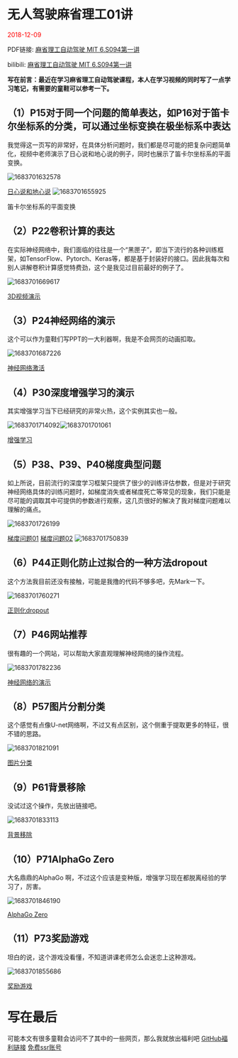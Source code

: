 # 无人驾驶麻省理工01讲

<font color=red>2018-12-09 </font>

PDF链接: [麻省理工自动驾驶 MIT 6.S094第一讲](https://whuteducn-my.sharepoint.com/:b:/g/personal/220077_whut_edu_cn/EUUMsVDo9yJAg9bWfz40jQsBuXFY13DTisylqQDg1nwyUQ?e=EGdbDD)

bilibili: [麻省理工自动驾驶 MIT 6.S094第一讲](https://www.bilibili.com/video/av23594594)

**写在前言：最近在学习麻省理工自动驾驶课程，本人在学习视频的同时写了一点学习笔记，有需要的童鞋可以参考一下。**

## （1）P15对于同一个问题的简单表达，如P16对于笛卡尔坐标系的分类，可以通过坐标变换在极坐标系中表达

我觉得这一页写的非常好，在具体分析问题时，我们都是尽可能的把复杂问题简单化，视频中老师演示了日心说和地心说的例子，同时也展示了笛卡尔坐标系的平面变换。

![1683701632578](/image/autoDriveForMIT01/1683701632578.png)

[日心说和地心说](http://www.365yg.com/i6632871765829747203/#mid=1619346472494083)
![1683701655925](/image/autoDriveForMIT01/1683701655925.png)

笛卡尔坐标系的平面变换

## （2）P22卷积计算的表达

在实际神经网络中，我们面临的往往是一个“黑匣子”，即当下流行的各种训练框架，如TensorFlow、Pytorch、Keras等，都是基于封装好的接口。因此我每次和别人讲解卷积计算感觉特费劲，这个是我见过目前最好的例子了。

![1683701669617](/image/autoDriveForMIT01/1683701669617.png)

[3D视频演示](http://www.365yg.com/i6632863431642841613/#mid=1619346472494083)

## （3）P24神经网络的演示

这个可以作为童鞋们写PPT的一大利器啊，我是不会网页的动画扣取。

![1683701687226](/image/autoDriveForMIT01/1683701687226.png)

[神经网络激活](https://appliedgo.net/perceptron/)

## （4）P30深度增强学习的演示

其实增强学习当下已经研究的非常火热，这个实例其实也一般。

![1683701714092](/image/autoDriveForMIT01/1683701714092.png)![1683701701061](/image/autoDriveForMIT01/1683701701061.png)

[增强学习](http://www.365yg.com/i6632863436051055118/#mid=1619346472494083)

## （5）P38、P39、P40梯度典型问题

如上所说，目前流行的深度学习框架只提供了很少的训练评估参数，但是对于研究神经网络具体的训练问题时，如梯度消失或者梯度死亡等常见的现象，我们只能是尽可能的调取其中可提供的参数进行观察，这几页很好的解决了我对梯度问题难以理解的痛点。

![1683701726199](/image/autoDriveForMIT01/1683701726199.png)

[梯度问题01](http://www.365yg.com/i6632871778764997134/#mid=1619346472494083)
[梯度问题02](http://www.365yg.com/i6632871782967689735/#mid=1619346472494083)
![1683701750839](/image/autoDriveForMIT01/1683701750839.png)

## （6）P44正则化防止过拟合的一种方法dropout

这个方法我目前还没有接触，可能是我撸的代码不够多吧，先Mark一下。

![1683701760271](/image/autoDriveForMIT01/1683701760271.png)

[正则化dropout](http://www.365yg.com/i6632871774423876109/#mid=1619346472494083)

## （7）P46网站推荐

很有趣的一个网站，可以帮助大家直观理解神经网络的操作流程。

![1683701782236](/image/autoDriveForMIT01/1683701782236.png)

[神经网络的演示](http://playground.tensorflow.org/#activation=tanh&batchSize=10&dataset=circle&regDataset=reg-plane&learningRate=0.03&regularizationRate=0&noise=0&networkShape=4,2&seed=0.23279&showTestData=false&discretize=false&percTrainData=50&x=true&y=true&xTimesY=false&xSquared=false&ySquared=false&cosX=false&sinX=false&cosY=false&sinY=false&collectStats=false&problem=classification&initZero=false&hideText=false)

## （8）P57图片分割分类

这个感觉有点像U-net网络啊，不过又有点区别，这个侧重于提取更多的特征，很不错的思路。

![1683701821091](/image/autoDriveForMIT01/1683701821091.png)

[图片分类](https://adeshpande3.github.io/adeshpande3.github.io/A-Beginner's-Guide-To-Understanding-Convolutional-Neural-Networks/)

## （9）P61背景移除

没试过这个操作，先放出链接吧。

![1683701833113](/image/autoDriveForMIT01/1683701833113.png)

[背景移除](https://towardsdatascience.com/background-removal-with-deep-learning-c4f2104b3157)

## （10）P71AlphaGo Zero

大名鼎鼎的AlphaGo 啊，不过这个应该是变种版，增强学习现在都脱离经验的学习了，厉害。

![1683701846190](/image/autoDriveForMIT01/1683701846190.png)

[AlphaGo Zero](http://www.365yg.com/i6632871770376372743/#mid=1619346472494083)

## （11）P73奖励游戏

坦白的说，这个游戏没看懂，不知道讲课老师怎么会迷恋上这种游戏。

![1683701855686](/image/autoDriveForMIT01/1683701855686.png)

[奖励游戏](http://www.365yg.com/i6632863427394011652/#mid=1619346472494083)

# 写在最后

可能本文有很多童鞋会访问不了其中的一些网页，那么我就放出福利吧
[GitHub福利链接](https://github.com/Alvin9999/new-pac/wiki/ss%E5%85%8D%E8%B4%B9%E8%B4%A6%E5%8F%B7)
[免费ssr账号](https://doub.io/sszhfx/)
